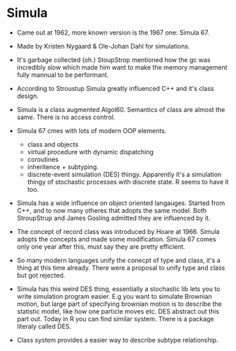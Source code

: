 # Simula

- Came out at 1962, more known version is the 1967 one: Simula 67.
- Made by Kristen Nygaard & Ole-Johan Dahl for simulations.
- It's garbage collected (oh.) StoupStrop mentioned how the gc was incredibly slow which made him want to make the memory management fully mannual to be performant.

- According to Stroustup Simula greatly influenced C++ and it's class design.

- Simula is a class augmented Algol60. Semantics of class are almost the same. There is no access control.

- Simula 67 cmes with lots of modern OOP elements.
  - class and objects
  - virtual procedure with dynamic dispatching
  - coroutines
  - inheritence + subtyping.
  - discrete-event simulation (DES) thingy. Apparently it's a simulation thingy of stochastic processes with discrete state. R seems to have it too.

- Simula has a wide influence on object oriented langauges. Started from C++, and to now many otheres that adopts the same model. Both StroupStrup and James Gosling admitted they are influenced by it.

- The concept of record class was introduced by Hoare at 1966. Simula adopts the concepts and made some modification. Simula 67 comes only one year after this, must say they are pretty efficient.

- So many modern languages unify the conecpt of type and class, it's a thing at this time already. There were a proposal to unify type and class but got rejected.

- Simula has this weird DES thing, essentially a stochastic lib lets you to write simulation program easier. E.g you want to simulate Brownian motion, but large part of specifying brownian motion is to describe the statistic model, like how one particle moves etc. DES abstract out this part out. Today in R you can find similar system. There is a package literaly called DES.

- Class system provides a easier way to describe subtype relationship.
